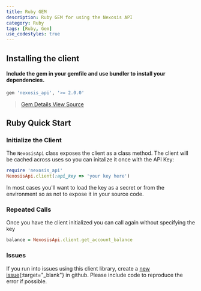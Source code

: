 ```yaml
---
title: Ruby GEM
description: Ruby GEM for using the Nexosis API
category: Ruby
tags: [Ruby, Gem]
use_codestyles: true
---
```


## Installing the client

#### Include the gem in your gemfile and use bundler to install your dependencies.

``` Ruby
gem 'nexosis_api', '>= 2.0.0'
```
> <p><a href="https://rubygems.org/gems/nexosis_api" class="btn secondary mr10" target="_blank"><i class="fa fa-cube mr5"></i> Gem Details</a><a href="https://github.com/Nexosis/nexosisclient-rb" class="btn secondary" target="_blank"><i class="fa fa-github mr5"></i> View Source</a></p>

## Ruby Quick Start

### Initialize the Client

The <code>NexosisApi</code> class exposes the client as a class method. The client will be cached across uses so you can initalize it once with the API Key:

``` Ruby
require 'nexosis_api'
NexosisApi.client(:api_key => 'your key here') 
```

In most cases you'll want to load the key as a secret or from the environment so as not to expose it in your source code.

### Repeated Calls
Once you have the client initialized you can call again without specifying the key

``` Ruby
balance = NexosisApi.client.get_account_balance
```

### Issues
If you run into issues using this client library, create a [new issue](https://github.com/Nexosis/nexosisclient-rb/issues/new){:target="_blank"} in github. Please include code to reproduce the error if possible.